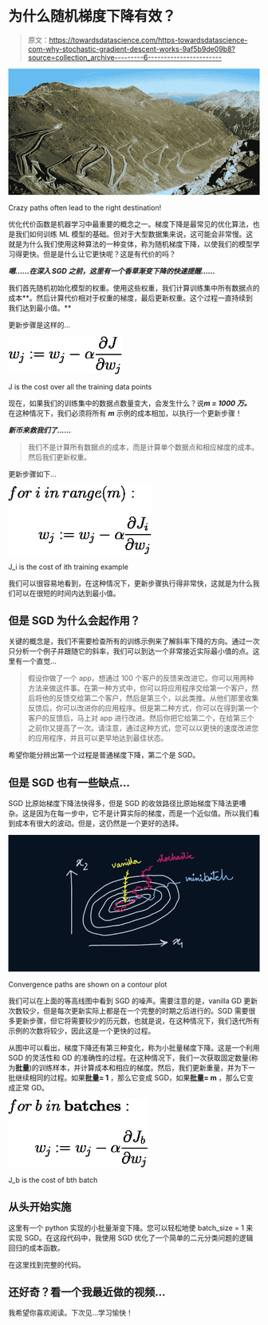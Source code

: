 # 为什么随机梯度下降有效？

> 原文：<https://towardsdatascience.com/https-towardsdatascience-com-why-stochastic-gradient-descent-works-9af5b9de09b8?source=collection_archive---------6----------------------->

![](img/a7bab889f628e0483c9194b3c62d5ae4.png)

Crazy paths often lead to the right destination!

优化代价函数是机器学习中最重要的概念之一。梯度下降是最常见的优化算法，也是我们如何训练 ML 模型的基础。但对于大型数据集来说，这可能会非常慢。这就是为什么我们使用这种算法的一种变体，称为随机梯度下降，以使我们的模型学习得更快。但是是什么让它更快呢？这是有代价的吗？

***嗯……在深入 SGD 之前，这里有一个香草渐变下降的快速提醒……***

我们首先随机初始化模型的权重。使用这些权重，我们计算训练集中所有数据点的成本**。然后计算代价相对于权重的梯度，最后更新权重。这个过程一直持续到我们达到最小值。**

更新步骤是这样的…

![](img/651e15f76ab179ffbcf6023b6cfb6e52.png)

J is the cost over all the training data points

现在，如果我们的训练集中的数据点数量变大，会发生什么？说***m = 1000 万。*** 在这种情况下，我们必须将所有 ***m*** 示例的成本相加，以执行一个更新步骤！

***新币来救我们了……***

> 我们不是计算所有数据点的成本，而是计算单个数据点和相应梯度的成本。然后我们更新权重。

更新步骤如下…

![](img/4a32b8e8cd6904eff356d8442e284e1b.png)

J_i is the cost of ith training example

我们可以很容易地看到，在这种情况下，更新步骤执行得非常快，这就是为什么我们可以在很短的时间内达到最小值。

## 但是 SGD 为什么会起作用？

关键的概念是，我们不需要检查所有的训练示例来了解斜率下降的方向。通过一次只分析一个例子并跟随它的斜率，我们可以到达一个非常接近实际最小值的点。这里有一个直觉…

> 假设你做了一个 app，想通过 100 个客户的反馈来改进它。你可以用两种方法来做这件事。在第一种方式中，你可以将应用程序交给第一个客户，然后将他的反馈交给第二个客户，然后是第三个，以此类推。从他们那里收集反馈后，你可以改进你的应用程序。但是第二种方式，你可以在得到第一个客户的反馈后，马上对 app 进行改进。然后你把它给第二个，在给第三个之前你又提高了一次。请注意，通过这种方式，您可以以更快的速度改进您的应用程序，并且可以更早地达到最佳状态。

希望你能分辨出第一个过程是普通梯度下降，第二个是 SGD。

## 但是 SGD 也有一些缺点…

SGD 比原始梯度下降法快得多，但是 SGD 的收敛路径比原始梯度下降法更嘈杂。这是因为在每一步中，它不是计算实际的梯度，而是一个近似值。所以我们看到成本有很大的波动。但是，这仍然是一个更好的选择。

![](img/711a55f31ce1352b18be8b274181a06c.png)

Convergence paths are shown on a contour plot

我们可以在上面的等高线图中看到 SGD 的噪声。需要注意的是，vanilla GD 更新次数较少，但是每次更新实际上都是在一个完整的时期之后进行的。SGD 需要很多更新步骤，但它将需要较少的历元数，也就是说，在这种情况下，我们迭代所有示例的次数将较少，因此这是一个更快的过程。

从图中可以看出，梯度下降还有第三种变化，称为小批量梯度下降。这是一个利用 SGD 的灵活性和 GD 的准确性的过程。在这种情况下，我们一次获取固定数量(称为**批量**)的训练样本，并计算成本和相应的梯度。然后，我们更新重量，并为下一批继续相同的过程。如果**批量= 1** ，那么它变成 SGD，如果**批量= m** ，那么它变成正常 GD。

![](img/2c9e4f3dcce9d6378680e44ead3971fa.png)

J_b is the cost of bth batch

## 从头开始实施

这里有一个 python 实现的小批量渐变下降。您可以轻松地使 batch_size = 1 来实现 SGD。在这段代码中，我使用 SGD 优化了一个简单的二元分类问题的逻辑回归的成本函数。

在这里找到完整的代码。

## 还好奇？看一个我最近做的视频…

我希望你喜欢阅读。下次见…学习愉快！